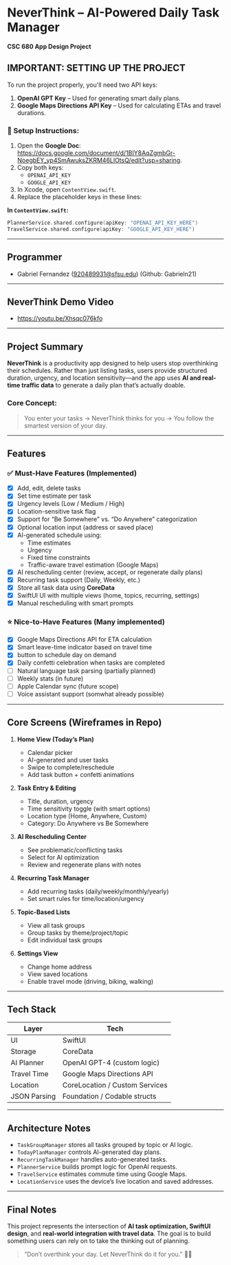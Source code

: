 # NeverThink – AI-Powered Daily Task Manager  
**CSC 680 App Design Project**

## IMPORTANT: SETTING UP THE PROJECT

To run the project properly, you'll need two API keys:

1. **OpenAI GPT Key** – Used for generating smart daily plans.
2. **Google Maps Directions API Key** – Used for calculating ETAs and travel durations.

### 🔑 Setup Instructions:
1. Open the **Google Doc**: https://docs.google.com/document/d/1BIY8AqZgmbGr-NoegbEY_yp4SmAwuksZKRM46LlOtsQ/edit?usp=sharing.
2. Copy both keys:
   - `OPENAI_API_KEY`
   - `GOOGLE_API_KEY`
3. In Xcode, open `ContentView.swift`.
4. Replace the placeholder keys in these lines:

**In `ContentView.swift`:**
```swift
PlannerService.shared.configure(apiKey: "OPENAI_API_KEY_HERE")
TravelService.shared.configure(apiKey: "GOOGLE_API_KEY_HERE")
```

---

## Programmer
- Gabriel Fernandez (920489931@sfsu.edu) (Github: Gabrieln21)

---

## NeverThink Demo Video
- https://youtu.be/Xhsqc076kfo

---

## Project Summary

**NeverThink** is a productivity app designed to help users stop overthinking their schedules. Rather than just listing tasks, users provide structured duration, urgency, and location sensitivity—and the app uses **AI and real-time traffic data** to generate a daily plan that’s actually doable.

### Core Concept:
> You enter your tasks → NeverThink thinks for you → You follow the smartest version of your day.

---

## Features

### ✅ Must-Have Features (Implemented)
- [x] Add, edit, delete tasks
- [x] Set time estimate per task
- [x] Urgency levels (Low / Medium / High)
- [x] Location-sensitive task flag
- [x] Support for “Be Somewhere” vs. “Do Anywhere” categorization
- [x] Optional location input (address or saved place)
- [x] AI-generated schedule using:
  - Time estimates
  - Urgency
  - Fixed time constraints
  - Traffic-aware travel estimation (Google Maps)
- [x] AI rescheduling center (review, accept, or regenerate daily plans)
- [x] Recurring task support (Daily, Weekly, etc.)
- [x] Store all task data using **CoreData**
- [x] SwiftUI UI with multiple views (home, topics, recurring, settings)
- [x] Manual rescheduling with smart prompts

### ⭐ Nice-to-Have Features (Many implemented)
- [x] Google Maps Directions API for ETA calculation
- [x] Smart leave-time indicator based on travel time
- [x] button to schedule day on demand
- [x] Daily confetti celebration when tasks are completed
- [ ] Natural language task parsing (partially planned)
- [ ] Weekly stats (in future)
- [ ] Apple Calendar sync (future scope)
- [ ] Voice assistant support (somwhat already possible)

---

## Core Screens (Wireframes in Repo)

1. **Home View (Today’s Plan)**
   - Calendar picker
   - AI-generated and user tasks
   - Swipe to complete/reschedule
   - Add task button + confetti animations

2. **Task Entry & Editing**
   - Title, duration, urgency
   - Time sensitivity toggle (with smart options)
   - Location type (Home, Anywhere, Custom)
   - Category: Do Anywhere vs Be Somewhere

3. **AI Rescheduling Center**
   - See problematic/conflicting tasks
   - Select for AI optimization
   - Review and regenerate plans with notes

4. **Recurring Task Manager**
   - Add recurring tasks (daily/weekly/monthly/yearly)
   - Set smart rules for time/location/urgency

5. **Topic-Based Lists**
   - View all task groups
   - Group tasks by theme/project/topic
   - Edit individual task groups

6. **Settings View**
   - Change home address
   - View saved locations
   - Enable travel mode (driving, biking, walking)

---

## Tech Stack

| Layer        | Tech                          |
|--------------|-------------------------------|
| UI           | SwiftUI                       |
| Storage      | CoreData                      |
| AI Planner   | OpenAI GPT-4 (custom logic)   |
| Travel Time  | Google Maps Directions API    |
| Location     | CoreLocation / Custom Services|
| JSON Parsing | Foundation / Codable structs  |

---

## Architecture Notes

- `TaskGroupManager` stores all tasks grouped by topic or AI logic.
- `TodayPlanManager` controls AI-generated day plans.
- `RecurringTaskManager` handles auto-generated tasks.
- `PlannerService` builds prompt logic for OpenAI requests.
- `TravelService` estimates commute time using Google Maps.
- `LocationService` uses the device’s live location and saved addresses.

---

## Final Notes

This project represents the intersection of **AI task optimization, SwiftUI design**, and **real-world integration with travel data**. The goal is to build something users can rely on to take the thinking out of planning.

> “Don’t overthink your day. Let NeverThink do it for you.” 💭✨
